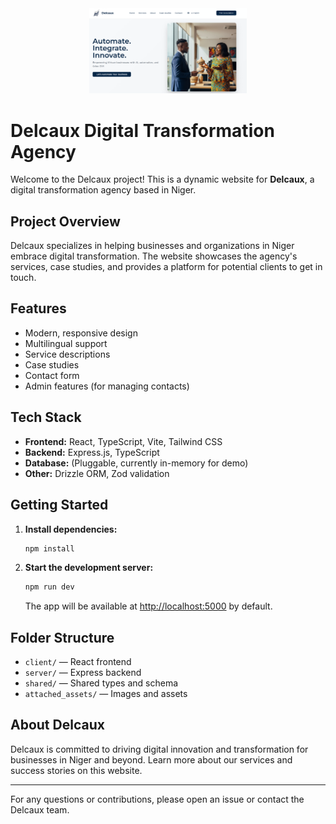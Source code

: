 <div align="center">
  <img src="assets/delcaux-website.png" alt="PoC" style="max-width: 50%; height: auto;"/>
</div>

# Delcaux Digital Transformation Agency

Welcome to the Delcaux project! This is a dynamic website for **Delcaux**, a digital transformation agency based in Niger.

## Project Overview
Delcaux specializes in helping businesses and organizations in Niger embrace digital transformation. The website showcases the agency's services, case studies, and provides a platform for potential clients to get in touch.

## Features
- Modern, responsive design
- Multilingual support
- Service descriptions
- Case studies
- Contact form
- Admin features (for managing contacts)

## Tech Stack
- **Frontend:** React, TypeScript, Vite, Tailwind CSS
- **Backend:** Express.js, TypeScript
- **Database:** (Pluggable, currently in-memory for demo)
- **Other:** Drizzle ORM, Zod validation

## Getting Started
1. **Install dependencies:**
   ```bash
   npm install
   ```
2. **Start the development server:**
   ```bash
   npm run dev
   ```
   The app will be available at [http://localhost:5000](http://localhost:5000) by default.

## Folder Structure
- `client/` — React frontend
- `server/` — Express backend
- `shared/` — Shared types and schema
- `attached_assets/` — Images and assets

## About Delcaux
Delcaux is committed to driving digital innovation and transformation for businesses in Niger and beyond. Learn more about our services and success stories on this website.

---

For any questions or contributions, please open an issue or contact the Delcaux team. 
